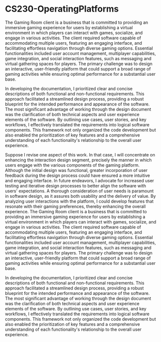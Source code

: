 # CS230-OperatingPlatforms

The Gaming Room client is a business that is committed to providing an immersive gaming experience for users by establishing a virtual environment in which players can interact with games, socialize, and engage in various activities. The client required software capable of accommodating multiple users, featuring an engaging interface, and facilitating effortless navigation through diverse gaming options. Essential functionalities included user account management, multiplayer capabilities, game integration, and social interaction features, such as messaging and virtual gathering spaces for players. The primary challenge was to design an interactive, user-friendly platform that could support a broad range of gaming activities while ensuring optimal performance for a substantial user base.

In developing the documentation, I prioritized clear and concise descriptions of both functional and non-functional requirements. This approach facilitated a streamlined design process, providing a robust blueprint for the intended performance and appearance of the software. The most significant advantage of working through the design document was the clarification of both technical aspects and user experience elements of the software. By outlining use cases, user stories, and key workflows, I effectively translated the requirements into logical software components. This framework not only organized the code development but also enabled the prioritization of key features and a comprehensive understanding of each functionality's relationship to the overall user experience.

Suppose I revise one aspect of this work. In that case, I will concentrate on enhancing the interaction design segment, precisely the manner in which users engage with the various components of the gaming platform. Although the initial design was functional, greater incorporation of user feedback during the design process could have ensured a more intuitive and engaging interface. In future endeavors, I advocate for increased user testing and iterative design processes to better align the software with users' expectations. A thorough consideration of user needs is paramount in software design, as it assures both usability and the delivery of value. By analyzing user interactions with the platform, I could develop features that resonate with their gaming preferences, thereby enhancing the overall experience. The Gaming Room client is a business that is committed to providing an immersive gaming experience for users by establishing a virtual environment in which players can interact with games, socialize, and engage in various activities. The client required software capable of accommodating multiple users, featuring an engaging interface, and facilitating effortless navigation through diverse gaming options. Essential functionalities included user account management, multiplayer capabilities, game integration, and social interaction features, such as messaging and virtual gathering spaces for players. The primary challenge was to design an interactive, user-friendly platform that could support a broad range of gaming activities while ensuring optimal performance for a substantial user base.

In developing the documentation, I prioritized clear and concise descriptions of both functional and non-functional requirements. This approach facilitated a streamlined design process, providing a robust blueprint for the intended performance and appearance of the software. The most significant advantage of working through the design document was the clarification of both technical aspects and user experience elements of the software. By outlining use cases, user stories, and key workflows, I effectively translated the requirements into logical software components. This framework not only organized the code development but also enabled the prioritization of key features and a comprehensive understanding of each functionality's relationship to the overall user experience.

